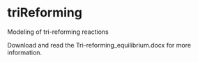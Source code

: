 # triReforming
Modeling of tri-reforming reactions

Download and read the Tri-reforming_equilibrium.docx for more information.


